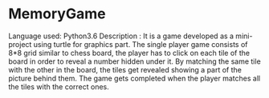 # MemoryGame
Language used: Python3.6
Description : 
            It is a game developed as a mini-project using turtle for graphics part. The single player game consists of 8*8 grid similar to chess board,  the player has to click on each tile of the board in order to reveal a number hidden under it. By matching the same tile with the other in the board, the tiles get revealed showing a part of the picture behind them. The game gets completed when the player matches all the tiles with the correct ones.
